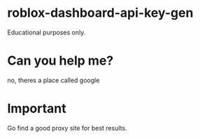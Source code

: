 # roblox-dashboard-api-key-gen
Educational purposes only.

# Can you help me?

no, theres a place called google

# Important

Go find a good proxy site for best results.

